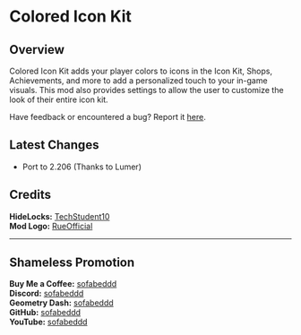 # Colored Icon Kit

## Overview
Colored Icon Kit adds your player colors to icons in the Icon Kit, Shops, Achievements, and more to add a personalized touch to your in-game visuals. This mod also provides settings to allow the user to customize the look of their entire icon kit.

Have feedback or encountered a bug? Report it [here](https://github.com/sofabeddd/Colored-Icon-Kit/issues/new).

## Latest Changes
- Port to 2.206 (Thanks to Lumer)

## Credits
**HideLocks:** [TechStudent10](https://github.com/TechStudent10/HideLocks)  
**Mod Logo:** [RueOfficial](user:26528871)

---
## Shameless Promotion
**Buy Me a Coffee:** [sofabeddd](https://www.buymeacoffee.com/sofabeddd)  
**Discord:** [sofabeddd](https://discordapp.com/users/560247410522324993)  
**Geometry Dash:** [sofabeddd](user:7976112)  
**GitHub:** [sofabeddd](https://github.com/sofabeddd)  
**YouTube:** [sofabeddd](https://www.youtube.com/@sofabeddd?sub_confirmation=1)